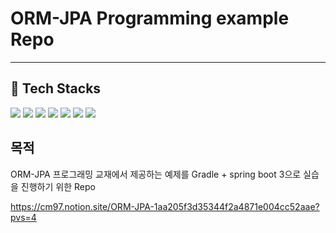 # ORM-JPA Programming example Repo
***
## 📕 Tech Stacks ##
<div align= "left">
<img src="https://img.shields.io/badge/intelliJ-F80000?style=flat&logo=IntelliJ IDEA&logoColor=black">
<img src="https://img.shields.io/badge/Java 17-007396?style=flat&logo=Java&logoColor=white">
<img src="https://img.shields.io/badge/gradle 8-02303A?style=flat&logo=gradle&logoColor=white">
<img src="https://img.shields.io/badge/SpringBoot 3.2.5-6db33f?style=flat&logo=springBoot&logoColor=white">
<img src="https://img.shields.io/badge/Spring Data Jpa-EB5424?style=flat&logo=oauth&logoColor=white">
<img src="https://img.shields.io/badge/junit5-25A162?style=flat&logo=junit5&logoColor=white">
<img src="https://img.shields.io/badge/MySql 8-4479a1?style=flat&logo=mysql&logoColor=white">
</div>

## 목적
ORM-JPA 프로그래밍 교재에서 제공하는 예제를 Gradle + spring boot 3으로 실습을 진행하기 위한 Repo

https://cm97.notion.site/ORM-JPA-1aa205f3d35344f2a4871e004cc52aae?pvs=4
